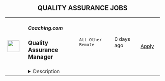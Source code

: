 <div align="center"><h2>QUALITY ASSURANCE JOBS</h2></div><table><tr>
                <td width="100" height="100" rowspan="2">
                    <img src="https://wwr-pro.s3.amazonaws.com/logos/0077/5678/logo.gif" width="38px" height="auto">
                </td>
                <td width="300">
                    <h5>Coaching.com</h5>
                    <h3> Quality Assurance Manager</h3>
                </td>
                <td width="300">
                    <code>All Other Remote</code>
                </td>
                <td width="200">
                <text>0 days ago</text>
                </td>
                <td width="100" rowspan="2">
                <a href="https://weworkremotely.com/remote-jobs/coaching-com-quality-assurance-manager" align="right" target="_blank">Apply</a>
                </td>
            </tr>
            <tr>
                <td colspan="3">
                <details><summary>Description</summary>
                <img src="https://we-work-remotely.imgix.net/logos/0077/5678/logo.gif?ixlib=rails-4.0.0&w=50&h=50&dpr=2&fit=fill&auto=compress" />

<p>
  <strong>Headquarters:</strong> US
    <br /><strong>URL:</strong> <a href="https://coaching.com">https://coaching.com</a>
</p>

<div><strong>GENERAL INFORMATION</strong></div><div>Department - Product Development <br>Reporting to -  Chief Technology Officer<br>Start Date  - As Soon As Possible  <br>Salary - US$ 100,000/annually</div><div>
<br><br><strong>Position: Quality Assurance Manager<br></strong><br>
</div><div>The Quality Assurance Manager is a central part of the Coaching.com engineering team, is involved in all areas of development, and delivers high impact with thorough testing and an eye for detail. The Quality Assurance Manager knows how to lead a team in QA, manage complex projects, develop and execute on test plans and is capable of troubleshooting and debugging complex software. </div><div><br></div><div>Coaching.com is seeking someone with high initiative and resourcefulness. The person in this role will be a detail-oriented professional that is responsible for the development and implementation of inspection activities, the detection and resolution of problems, and the delivery of satisfactory outcomes.</div><div>
<br><br>
</div><div>If this is you, then we want to speak with you: </div><div><br></div><ul>
<li>A precise eye for detail, and burning desire for things to be done right</li>
<li>Experience in leadership roles</li>
<li>7-10+ years of professional experience testing web applications</li>
<li>Deep experience in manual and automation testing</li>
<li>Can manage project timelines and deliverables at a team level</li>
<li>Understands how to debug web applications in a browser, including troubleshooting network requests and console information</li>
<li>Can look at code to understand logic and pathways, including SQL</li>
<li>Strong computer skills, and knowledge of databases, JavaScript, HTML and APIs</li>
<li>Excellent English communication skills, both written and oral</li>
<li>Finds joy in solving or brainstorming complex problems</li>
<li>Experience with documenting issues, including JIRA </li>
<li>Education in engineering or technology </li>
<li>Knowledge and experience of quality assurance and computer science terminology, methods, tools and best practices</li>
<li>Lifelong learner with a passion for continuous improvement, both personally and professionally</li>
<li>Preferably in a timezone with adequate overlapping hours with the Pacific Timezone</li>
</ul><div><br></div><div>Your duties will be dictated by two-week sprints and a longer term Product Roadmap. However, you can assume your time will be spent on engaging work, solving challenging problems with A-players and pursuing and achieving big, audacious goals. </div><div>
<br>Coaching.com is an Equal Opportunity Employer; employment is governed on the basis of merit, competence, and qualifications and will not be influenced in any manner by race, color, religion, gender (including pregnancy, childbirth, or related medical conditions), national origin/ethnicity, veteran status, disability status, age, sexual orientation, gender identity, marital status, mental or physical disability, or any other protected status.</div><div>
<br><strong>How to apply</strong>
</div><div>Please send:</div><ol>
<li>Your resume to <a href="mailto:careers@coaching.com">careers@coaching.com</a> with the subject line: Quality Assurance Manager</li>
<li>2 to 3 paragraphs describing why you would like to work with us, and what specifically qualifies you for this position.</li>
</ol>

<p><strong>To apply:</strong> <a href="https://weworkremotely.com/remote-jobs/coaching-com-quality-assurance-manager">https://weworkremotely.com/remote-jobs/coaching-com-quality-assurance-manager</a></p>

                </details>
                </td>
            </tr></table>